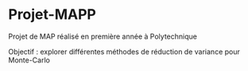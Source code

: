 # Projet-MAPP

Projet de MAP réalisé en première année à Polytechnique

Objectif : explorer différentes méthodes de réduction de variance pour Monte-Carlo
